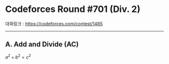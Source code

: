 # Codeforces Round #701 (Div. 2)

대회링크 : https://codeforces.com/contest/1485

* * *

## A. Add and Divide (AC)
$`a^2 + b^2 = c^2`$